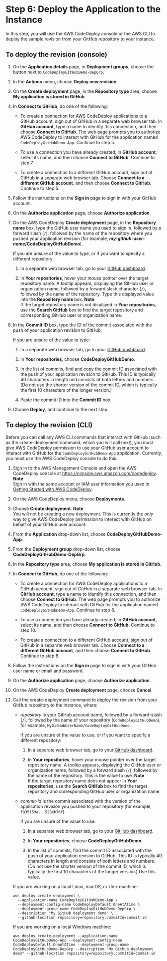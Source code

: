 # Step 6: Deploy the Application to the Instance<a name="tutorials-github-deploy-application"></a>

In this step, you will use the AWS CodeDeploy console or the AWS CLI to deploy the sample revision from your GitHub repository to your instance\. 

## To deploy the revision \(console\)<a name="tutorials-github-deploy-application-console"></a>

1. On the **Application details** page, in **Deployment groups**, choose the button next to `CodeDeployGitHubDemo-DepGrp`\.

1. In the **Actions** menu, choose **Deploy new revision**\. 

1. On the **Create deployment** page, in the **Repository type** area, choose **My application is stored in GitHub**\.

1. In **Connect to GitHub**, do one of the following:

   + To create a connection for AWS CodeDeploy applications to a GitHub account, sign out of GitHub in a separate web browser tab\. In **GitHub account**, type a name to identify this connection, and then choose **Connect to GitHub**\. The web page prompts you to authorize AWS CodeDeploy to interact with GitHub for the application named `CodeDeployGitHubDemo-App`\. Continue to step 5\.

   + To use a connection you have already created, in **GitHub account**, select its name, and then choose **Connect to GitHub**\. Continue to step 7\.

   + To create a connection to a different GitHub account, sign out of GitHub in a separate web browser tab\. Choose **Connect to a different GitHub account**, and then choose **Connect to GitHub**\. Continue to step 5\.

1. Follow the instructions on the **Sign in** page to sign in with your GitHub account\.

1. On the **Authorize application** page, choose **Authorize application**\. 

1. On the AWS CodeDeploy **Create deployment** page, in the **Repository name** box, type the GitHub user name you used to sign in, followed by a forward slash \(`/`\), followed by the name of the repository where you pushed your application revision \(for example, ***my\-github\-user\-name*/CodeDeployGitHubDemo**\)\.

   If you are unsure of the value to type, or if you want to specify a different repository:

   1. In a separate web browser tab, go to your [GitHub dashboard](https://github.com/dashboard)\.

   1. In **Your repositories**, hover your mouse pointer over the target repository name\. A tooltip appears, displaying the GitHub user or organization name, followed by a forward slash character \(`/`\), followed by the name of the repository\. Type this displayed value into the **Repository name** box\.
**Note**  
If the target repository name is not displayed in **Your repositories**, use the **Search GitHub** box to find the target repository and corresponding GitHub user or organization name\.

1. In the **Commit ID** box, type the ID of the commit associated with the push of your application revision to GitHub\.

   If you are unsure of the value to type:

   1. In a separate web browser tab, go to your [GitHub dashboard](https://github.com/dashboard)\.

   1. In **Your repositories**, choose **CodeDeployGitHubDemo**\.

   1. In the list of commits, find and copy the commit ID associated with the push of your application revision to GitHub\. This ID is typically 40 characters in length and consists of both letters and numbers\. \(Do not use the shorter version of the commit ID, which is typically the first 10 characters of the longer version\.\)

   1. Paste the commit ID into the **Commit ID** box\.

1. Choose **Deploy**, and continue to the next step\. 

## To deploy the revision \(CLI\)<a name="tutorials-github-deploy-application-cli"></a>

Before you can call any AWS CLI commands that interact with GitHub \(such as the create\-deployment command, which you will call next\), you must give AWS CodeDeploy permission to use your GitHub user account to interact with GitHub for the `CodeDeployGitHubDemo-App` application\. Currently, you must use the AWS CodeDeploy console to do this\.

1. Sign in to the AWS Management Console and open the AWS CodeDeploy console at [https://console\.aws\.amazon\.com/codedeploy](https://console.aws.amazon.com/codedeploy)\.
**Note**  
Sign in with the same account or IAM user information you used in [Getting Started with AWS CodeDeploy](getting-started-codedeploy.md)\.

1. On the AWS CodeDeploy menu, choose **Deployments**\.

1. Choose **Create deployment**\.
**Note**  
You will not be creating a new deployment\. This is currently the only way to give AWS CodeDeploy permission to interact with GitHub on behalf of your GitHub user account\.

1. From the **Application** drop\-down list, choose **CodeDeployGitHubDemo\-App**\.

1. From the **Deployment group** drop\-down list, choose **CodeDeployGitHubDemo\-DepGrp**\.

1. In the **Repository type** area, choose **My application is stored in GitHub**\.

1. In **Connect to GitHub**, do one of the following:

   + To create a connection for AWS CodeDeploy applications to a GitHub account, sign out of GitHub in a separate web browser tab\. In **GitHub account**, type a name to identify this connection, and then choose **Connect to GitHub**\. The web page prompts you to authorize AWS CodeDeploy to interact with GitHub for the application named `CodeDeployGitHubDemo-App`\. Continue to step 8\.

   + To use a connection you have already created, in **GitHub account**, select its name, and then choose **Connect to GitHub**\. Continue to step 10\.

   + To create a connection to a different GitHub account, sign out of GitHub in a separate web browser tab\. Choose **Connect to a different GitHub account**, and then choose **Connect to GitHub**\. Continue to step 8\.

1. Follow the instructions on the **Sign in** page to sign in with your GitHub user name or email and password\.

1. On the **Authorize application** page, choose **Authorize application**\. 

1. On the AWS CodeDeploy **Create deployment** page, choose **Cancel**\.

1. Call the create\-deployment command to deploy the revision from your GitHub repository to the instance, where:

   + *repository* is your GitHub account name, followed by a forward\-slash \(`/`\), followed by the name of your repository \(`CodeDeployGitHubDemo`\), for example, `MyGitHubUserName/CodeDeployGitHubDemo`\.

     If you are unsure of the value to use, or if you want to specify a different repository:

     1. In a separate web browser tab, go to your [GitHub dashboard](https://github.com/dashboard)\.

     1. In **Your repositories**, hover your mouse pointer over the target repository name\. A tooltip appears, displaying the GitHub user or organization name, followed by a forward slash \(`/`\), followed by the name of the repository\. This is the value to use\.
**Note**  
If the target repository name does not appear in **Your repositories**, use the **Search GitHub** box to find the target repository and corresponding GitHub user or organization name\.

   + *commit\-id* is the commit associated with the version of the application revision you pushed to your repository \(for example, `f835159a...528eb76f`\)\. 

     If you are unsure of the value to use:

     1. In a separate web browser tab, go to your [GitHub dashboard](https://github.com/dashboard)\.

     1. In **Your repositories**, choose **CodeDeployGitHubDemo**\.

     1. In the list of commits, find the commit ID associated with the push of your application revision to GitHub\. This ID is typically 40 characters in length and consists of both letters and numbers\. \(Do not use the shorter version of the commit ID, which is typically the first 10 characters of the longer version\.\) Use this value\.

   If you are working on a local Linux, macOS, or Unix machine:

   ```
   aws deploy create-deployment \
     --application-name CodeDeployGitHubDemo-App \
     --deployment-config-name CodeDeployDefault.OneAtATime \
     --deployment-group-name CodeDeployGitHubDemo-DepGrp \
     --description "My GitHub deployment demo" \
     --github-location repository=repository,commitId=commit-id
   ```

   If you are working on a local Windows machine:

   ```
   aws deploy create-deployment --application-name CodeDeployGitHubDemo-App --deployment-config-name CodeDeployDefault.OneAtATime --deployment-group-name CodeDeployGitHubDemo-DepGrp --description "My GitHub deployment demo" --github-location repository=repository,commitId=commit-id
   ```